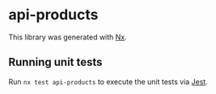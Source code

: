 # api-products

This library was generated with [Nx](https://nx.dev).

## Running unit tests

Run `nx test api-products` to execute the unit tests via [Jest](https://jestjs.io).
